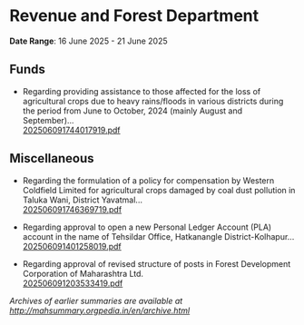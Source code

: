 # Revenue and Forest Department

**Date Range**: 16 June 2025 - 21 June 2025


## Funds
- Regarding providing assistance to those affected for the loss of agricultural crops due to heavy rains/floods in various districts during the period from June to October, 2024 (mainly August and September)...\
  [202506091744017919.pdf](https://gr.maharashtra.gov.in/Site/Upload/Government%20Resolutions/English/202506091744017919.pdf)

## Miscellaneous
- Regarding the formulation of a policy for compensation by Western Coldfield Limited for agricultural crops damaged by coal dust pollution in Taluka Wani, District Yavatmal...\
  [202506091746369719.pdf](https://gr.maharashtra.gov.in/Site/Upload/Government%20Resolutions/English/202506091746369719.pdf)

- Regarding approval to open a new Personal Ledger Account (PLA) account in the name of Tehsildar Office, Hatkanangle District-Kolhapur...\
  [202506091401258019.pdf](https://gr.maharashtra.gov.in/Site/Upload/Government%20Resolutions/English/202506091401258019.pdf)

- Regarding approval of revised structure of posts in Forest Development Corporation of Maharashtra Ltd.\
  [202506091203533419.pdf](https://gr.maharashtra.gov.in/Site/Upload/Government%20Resolutions/English/202506091203533419.pdf)


*Archives of earlier summaries are available at http://mahsummary.orgpedia.in/en/archive.html*